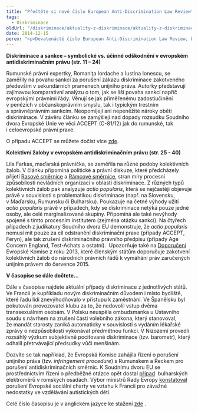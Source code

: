 ```yaml
---
title: "Přečtěte si nové číslo European Anti-Discrimination Law Review"
tags:
  - Diskriminace
oldUrl: "/diskriminace/aktuality-z-diskriminace/aktuality-z-diskriminace-2014/prectete-si-nove-cislo-european-anti-discrimination-law-review/"
date: 2014-12-15
perex: "<p>Devatenácté číslo European Anti-Discrimination Law Review, které vyšlo v listopadu 2014, přináší novinky, analýzy a informace o vývoji antidiskriminačního práva v členských státech Evropské unie, bývalé jugoslávské republice Makedonii, Turecku, Islandu, Lichtenštejnsku a Norsku. Aktuální číslo reflektuje právní a judikaturní stav k 15. červnu 2014.</p>"
---
```


<!-- imported from the old website -->

<p><strong>Diskriminace a sankce – symbolické vs. účinné odškodnění v evropském antidiskriminačním právu (str. 11 – 24)</strong></p><p class="align-blok">Rumunské právní expertky, Romaniţa Iordache a Iustina Ionescu, se zaměřily na povahu sankcí za porušení zákazu diskriminace zakotveného především v sekundárních pramenech unijního práva. Autorky představují zajímavou komparativní analýzu o tom, jak se liší povaha sankcí napříč evropskými právními řády. Věnují se jak přiměřenému zadostiučinění v penězích v občanskoprávním smyslu, tak i typickým trestním a správněprávním sankcím. Neopomíjejí ani nepeněžité nároky oběti diskriminace. V závěru článku se zamýšlejí nad dopady rozsudku Soudního dvora Evropské Unie ve věci ACCEPT (C-81/12) jak do rumunské, tak i celoevropské právní praxe.</p><p>O případu ACCEPT se můžete dočíst více <a href="http://www.ochrance.cz/diskriminace/aktuality-z-diskriminace/aktuality-z-diskriminace-2013/soudni-dvur-evropske-unie-rozhodl-o-homofobnim-prohlaseni-patrona-fotbaloveho-klubu/">zde</a>.</p><p><strong>Kolektivní žaloby v evropském antidiskriminačním právu (str. 25 - 40)</strong></p><p class="align-blok">Lila Farkas, maďarská právnička, se zaměřila na různé podoby kolektivních žalob. V článku připomíná politické a právní diskuze, které předcházely přijetí <a href="http://www.ochrance.cz/fileadmin/user_upload/DISKRIMINACE/pravni_predpisy/SMERNICE_RADY_zasada_rovneho_zachazeni.pdf">Rasové směrnice</a> a <a href="http://www.ochrance.cz/fileadmin/user_upload/DISKRIMINACE/pravni_predpisy/SMERNICE_RADY_obecny_ramec_pro_rovne_zachazeni_v_zamestnani.pdf">Rámcové směrnice</a>, stran míry procesní způsobilosti nevládních organizací v oblasti diskriminace. Z různých typů kolektivních žalob pak analyzuje <em>actio popularis</em>, která se nejčastěji objevuje právě v souvislosti s problematikou diskriminace (např. na Slovensku, v Maďarsku, Rumunsku či Bulharsku). Poukazuje na četné výhody užití <em>actio popularis</em> právě v případech, kdy se diskriminace netýká pouze jedné osoby, ale celé marginalizované skupiny. Připomíná ale také nevýhody spojené s tímto procesním institutem (zejména otázku sankcí). Na čtyřech případech z judikatury Soudního dvora EU demonstruje, že <em>actio popularis</em> nemusí mít pouze za cíl odstranění diskriminační praxe (případy ACCEPT, Feryn), ale tak zrušení diskriminačního právního předpisu (případy Age Concern England, Test-Achats a ostatní).  Upozorňuje také na <a title="Otevření do nového okna" href="http://ec.europa.eu/justice/newsroom/civil/news/130611_en.htm" target="_blank">Doporučení</a>  Evropské Komise z roku 2013, které členským státům doporučuje zakotvení kolektivních žalob do národních právních řádů k vymáhání práv zaručených unijním právem do července 2015.</p><p><strong>V časopise se dále dočtete…</strong></p><p class="align-blok">Dále v časopise najdete aktuální případy diskriminace z jednotlivých států. Ve Francii je kupříkladu novým diskriminačním důvodem i místo bydliště, které řadu lidí znevýhodňovalo v přístupu k zaměstnání. Ve Španělsku byl pokutován provozovatel klubu za to, že nedovolil vstup dvěma transsexuálním osobám. V Polsku neuspěla ombudsmanka u Ústavního soudu s návrhem na zrušení části volebního zákona, který stanovoval, že mandát starosty zaniká automaticky v souvislosti s vydáním lékařské zprávy o nezpůsobilosti vykonávat předmětnou funkci. V Nizozemí provedli rozsáhlý výzkum subjektivně pociťované diskriminace (tzv. barometr), který odhalil přetrvávající předsudky vůči menšinám. </p><p class="align-blok">Dozvíte se tak například, že Evropská Komise zahájila řízení o porušení unijního práva (tzv. <em>infringement procedure</em>) s Rumunskem a Řeckem pro porušení antidiskriminačních směrnic. K Soudnímu dvoru EU se prostřednictvím řízení o předběžné otázce opět dostal <a title="Otevření do nového okna" href="http://www.non-discrimination.net/content/media/BG-40-Prelim%20ref.pdf" target="_blank">případ</a>  bulharských elektroměrů v romských osadách. Výbor ministrů Rady Evropy <a href="https://wcd.coe.int/ViewDoc.jsp?id=2157099&amp;Site=CM" target="_blank">konstatoval</a> porušení Evropské sociální charty ve vztahu k Francii pro závažné nedostatky ve vzdělávání autistických dětí. </p><p>Celé číslo časopisu je v anglickém jazyce ke stažení <a title="Otevření do nového okna" href="http://www.non-discrimination.net/content/issue-no-19-european-anti-discrimination-law-review" target="_blank">zde</a> .</p>
